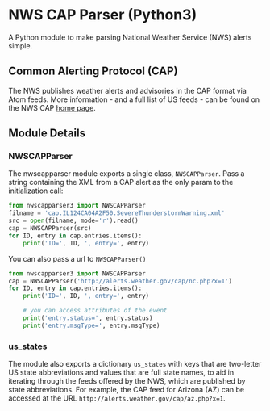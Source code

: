 # NWS CAP Parser (Python3)

A Python module to make parsing National Weather Service (NWS) alerts simple.

##  Common Alerting Protocol (CAP)

The NWS publishes weather alerts and advisories in the CAP format via Atom feeds. More information - and a 
full list of US feeds - can be found on the NWS CAP [home page](http://alerts.weather.gov/).

## Module Details

### NWSCAPParser

The nwscapparser module exports a single class, `NWSCAPParser`. Pass a string containing the
XML from a CAP alert as the only param to the initialization call:
```python
from nwscapparser3 import NWSCAPParser
filname = 'cap.IL124CA04A2F50.SevereThunderstormWarning.xml'
src = open(filname, mode='r').read()
cap = NWSCAPParser(src)
for ID, entry in cap.entries.items():
    print('ID=', ID, ', entry=', entry)
```

You can also pass a url to `NWSCAPParser()`
```python
from nwscapparser3 import NWSCAPParser
cap = NWSCAPParser('http://alerts.weather.gov/cap/nc.php?x=1')
for ID, entry in cap.entries.items():
    print('ID=', ID, ', entry=', entry)

    # you can access attributes of the event
    print('entry.status=', entry.status)
    print('entry.msgType=', entry.msgType)
```

### us_states

The module also exports a dictionary `us_states` with keys that are two-letter US state abbreviations and values 
that are full state names, to aid in iterating through the feeds offered by the NWS, which are published by state 
abbreviations. For example, the CAP feed for Arizona (AZ) can be accessed at the URL `http://alerts.weather.gov/cap/az.php?x=1`.
